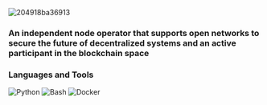 ![204918ba36913](https://user-images.githubusercontent.com/105497450/194762583-befe0e13-bf8b-45e5-95c4-28a4ca99c887.gif)


### An independent node operator that supports open networks to secure the future of decentralized systems and an active participant in the blockchain space

### Languages and Tools 
![Python](https://img.shields.io/badge/-Python-blueviolet?style=flat&logo=Python) ![Bash](https://img.shields.io/badge/-Bash-brightgreen?style=flat&logo=GNUBash&logoColor=1D2D35) ![Docker](https://img.shields.io/badge/-Docker-blue?style=flat&logo=Docker)

